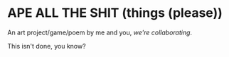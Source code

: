 APE ALL THE SHIT (things (please))
==================================

An art project/game/poem by me and you, _we're collaborating_.

This isn't done, you know?
